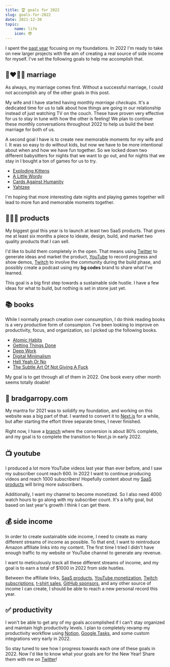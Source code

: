 ```yaml
---
title: 🏆 goals for 2022
slug: goals-for-2022
date: 2021-12-30
topic:
    name: life
    icon: 😎
---
```


I spent the [past year][2021] focusing on my foundations. In 2022 I'm ready to take on new larger projects with the aim of creating a real source of side income for myself. I've set the following goals to help me accomplish that.

## 👩‍❤️‍💋‍👨 marriage

As always, my marriage comes first. Without a successful marriage, I could not accomplish any of the other goals in this post.

My wife and I have started having monthly _marriage checkups_. It's a dedicated time for us to talk about how things are going in our relationship instead of just watching TV on the couch. These have proven very effective for us to stay in tune with how the other is feeling! We plan to continue these monthly conversations throughout 2022 to help us build the best marriage for both of us.

A second goal I have is to create new memorable moments for my wife and I. It was so easy to do without kids, but now we have to be more intentional about when and how we have fun together. So we locked down two different babysitters for nights that we want to go out, and for nights that we stay in I bought a ton of games for us to try.

-   [Exploding Kittens][exploding-kittens]
-   [A Little Wordy][a-little-wordy]
-   [Cards Against Humanity][cards-against-humanity]
-   [Yahtzee][yahtzee]

I'm hoping that more interesting date nights and playing games together will lead to more fun and memorable moments together.

## 👨🏼‍💻 products

My biggest goal this year is to launch at least two SaaS products. That gives me at least six months a piece to ideate, design, build, and market two quality products that I can sell.

I'd like to build them completely in the open. That means using [Twitter][twitter] to generate ideas and market the product, [YouTube][youtube] to record progress and show demos, [Twitch][twitch] to involve the community during the build phase, and possibly create a podcast using my **bg codes** brand to share what I've learned.

This goal is a big first step towards a sustainable side hustle. I have a few ideas for what to build, but nothing is set in stone just yet.

## 📚 books

While I normally preach creation over consumption, I do think reading books is a very productive form of consumpion. I've been looking to improve on productivity, focus, and organization, so I picked up the following books.

-   [Atomic Habits][atomic-habits]
-   [Getting Things Done][getting-things-done]
-   [Deep Work][deep-work]
-   [Digital Minimalism][digital-minimalism]
-   [Hell Yeah Or No][hell-yeah-or-no]
-   [The Subtle Art Of Not Giving A Fuck][not-giving-a-fuck]

My goal is to get through all of them in 2022. One book every other month seems totally doable!

## 🏡 bradgarropy.com

My mantra for 2021 was to solidify my foundation, and working on this website was a big part of that. I wanted to convert it to [Next.js][next] for a while, but after starting the effort three separate times, I never finished.

Right now, I have a [branch][branch] where the conversion is about 80% complete, and my goal is to complete the transition to Next.js in early 2022.

## 📺 youtube

I produced a lot more YouTube videos last year than ever before, and I saw my subscriber count reach 600. In 2022 I want to continue producing videos and reach 1000 subscribers! Hopefully content about my [SaaS products][saas] will bring more subscribers.

Additionally, I want my channel to become monetized. So I also need 4000 watch hours to go along with my subscriber count. It's a lofty goal, but based on last year's growth I think I can get there.

## 💰 side income

In order to create sustainable side income, I need to create as many different streams of income as possible. To that end, I want to reintroduce Amazon affiliate links into my content. The first time I tried I didn't have enough traffic to my website or YouTube channel to generate any revenue.

I want to meticulously track all these different streams of income, and my goal is to earn a total of $1000 in 2022 from side hustles.

Between the affiliate links, [SaaS products][saas], [YouTube monetization][youtube], [Twitch subscriptions][twitch], [t-shirt sales][store], [GitHub sponsors][sponsors], and any other source of income I can create, I should be able to reach a new personal record this year.

## ✅ productivity

I won't be able to get any of my goals accomplished if I can't stay organized and maintain high productivity levels. I plan to completely revamp my productivity workflow using [Notion][notion], [Google Tasks][google-tasks], and some custom integrations very early in 2022.

So stay tuned to see how I progress towards each one of these goals in 2022. Now I'd like to know what your goals are for the New Year! Share them with me on [Twitter][twitter]!

[2021]: /blog/goals-for-2021
[twitter]: https://twitter.com/bradgarropy
[youtube]: https://youtube.com/bradgarropy
[twitch]: https://twitch.tv/bradgarropy
[atomic-habits]: https://www.amazon.com/Atomic-Habits-Proven-Build-Break/dp/0735211299
[getting-things-done]: https://www.amazon.com/Getting-Things-Done-Stress-free-Productivity/dp/0349408947
[deep-work]: https://www.amazon.com/Deep-Work-Focused-Success-Distracted/dp/1455586692
[digital-minimalism]: https://www.amazon.com/Digital-Minimalism-Choosing-Focused-Noisy/dp/0525536515
[hell-yeah-or-no]: https://sive.rs/n
[not-giving-a-fuck]: https://www.amazon.com/Subtle-Art-Not-Giving-Counterintuitive/dp/0062457713
[next]: https://nextjs.org
[exploding-kittens]: https://www.amazon.com/Exploding-Kittens-LLC-EKG-ORG1-1-Card/dp/B010TQY7A8
[a-little-wordy]: https://www.amazon.com/Little-Exploding-Kittens-Clever-Scramble/dp/B08Z785NKH
[cards-against-humanity]: https://www.amazon.com/Cards-Against-Humanity-LLC-CAHUS/dp/B004S8F7QM
[yahtzee]: https://www.amazon.com/Hasbro-Gaming-00950-Yahtzee/dp/B00TLEMRKM
[notion]: https://www.notion.so
[google-tasks]: https://play.google.com/store/apps/details?id=com.google.android.apps.tasks&hl=en_US&gl=US
[branch]: https://github.com/bradgarropy/bradgarropy.com/tree/next
[saas]: #-products
[store]: https://bradgarropy.com/store
[sponsors]: https://bradgarropy.com/sponsor

